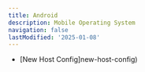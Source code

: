 ```yaml
---
title: Android
description: Mobile Operating System
navigation: false 
lastModified: '2025-01-08'
---
```


- [New Host Config]new-host-config)

